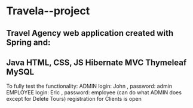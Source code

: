 # Travela--project

Travel Agency web application created with Spring and:
---------------------------
Java
HTML, CSS, JS
Hibernate
MVC
Thymeleaf
MySQL
---------------------------

To fully test the functionality:
ADMIN login: John , password: admin
EMPLOYEE login: Eric , password: employee (can do what ADMIN does except for Delete Tours)
registration for Clients is open

